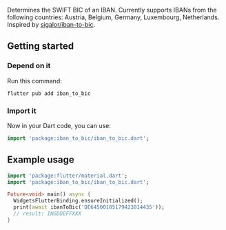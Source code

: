 Determines the SWIFT BIC of an IBAN. Currently supports IBANs from the following countries:
Austria, Belgium, Germany, Luxembourg, Netherlands. Inspired by [sigalor/iban-to-bic](https://github.com/sigalor/iban-to-bic).

## Getting started

### Depend on it

Run this command:

```
flutter pub add iban_to_bic
```

### Import it

Now in your Dart code, you can use:

```dart
import 'package:iban_to_bic/iban_to_bic.dart';
```

## Example usage 

```dart
import 'package:flutter/material.dart';
import 'package:iban_to_bic/iban_to_bic.dart';

Future<void> main() async {
  WidgetsFlutterBinding.ensureInitialized();
  print(await ibanToBic('DE64500105179423814435'));
  // result: INGDDEFFXXX
}
```
